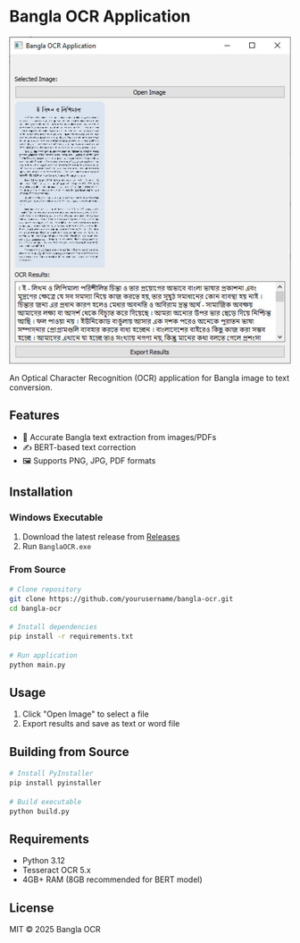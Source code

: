 # Bangla OCR Application

![App Screenshot](./screenshot.jpg)

An Optical Character Recognition (OCR) application for Bangla image to text conversion.

## Features

- 📖 Accurate Bangla text extraction from images/PDFs
- ✍️ BERT-based text correction
- 🖼️ Supports PNG, JPG, PDF formats

## Installation

### Windows Executable
1. Download the latest release from [Releases]()
2. Run `BanglaOCR.exe`

### From Source
```bash
# Clone repository
git clone https://github.com/yourusername/bangla-ocr.git
cd bangla-ocr

# Install dependencies
pip install -r requirements.txt

# Run application
python main.py
```

## Usage
1. Click "Open Image" to select a file
4. Export results and save as text or word file

## Building from Source
```bash
# Install PyInstaller
pip install pyinstaller

# Build executable
python build.py
```

## Requirements
- Python 3.12
- Tesseract OCR 5.x
- 4GB+ RAM (8GB recommended for BERT model)

## License
MIT © 2025 Bangla OCR
